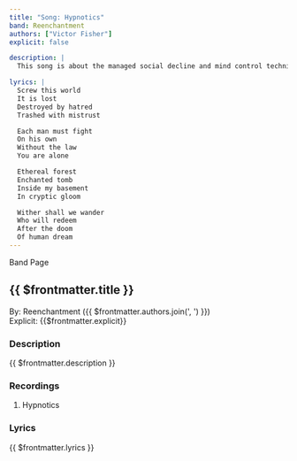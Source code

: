```yaml
---
title: "Song: Hypnotics"
band: Reenchantment
authors: ["Victor Fisher"]
explicit: false

description: |
  This song is about the managed social decline and mind control techniques that are perpetrated against the general public. It also references the mythology of The Lord Reverend Wizard of Alchemical Despair's basement.

lyrics: |
  Screw this world
  It is lost
  Destroyed by hatred
  Trashed with mistrust

  Each man must fight
  On his own
  Without the law
  You are alone

  Ethereal forest
  Enchanted tomb
  Inside my basement
  In cryptic gloom

  Wither shall we wander
  Who will redeem
  After the doom
  Of human dream
---
```


<g-link to="/16">Band Page</g-link>

## {{ $frontmatter.title }}

By: <g-link to="/16">Reenchantment</g-link> ({{ $frontmatter.authors.join(', ') }})  
Explicit: {{$frontmatter.explicit}}

### Description

<vue-markdown>{{ $frontmatter.description }}</vue-markdown>

### Recordings

1. <g-link to="/114">Hypnotics</g-link>

### Lyrics

<vue-markdown>{{ $frontmatter.lyrics }}</vue-markdown>
